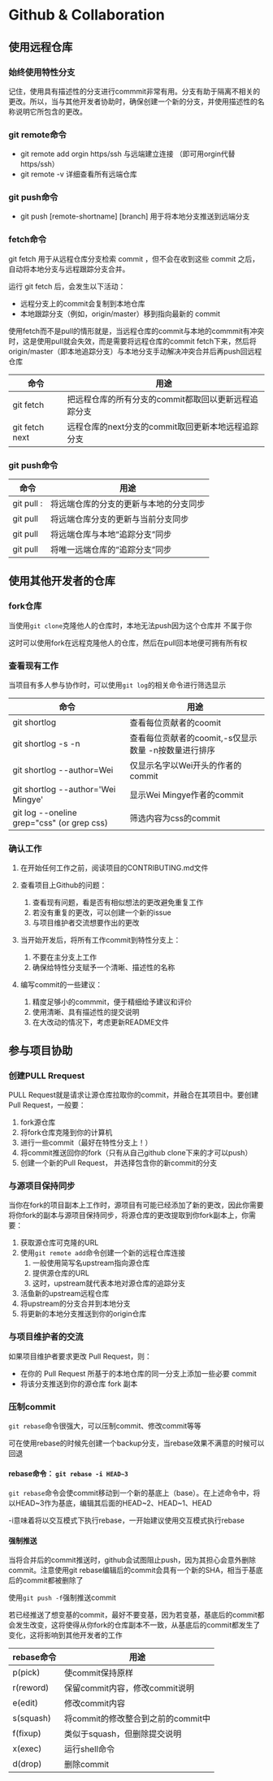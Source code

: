 # Github & Collaboration
## 使用远程仓库
### 始终使用特性分支
记住，使用具有描述性的分支进行commmit非常有用。分支有助于隔离不相关的更改。所以，当与其他开发者协助时，确保创建一个新的分支，并使用描述性的名称说明它所包含的更改。

### git remote命令
- git remote add orgin https/ssh 与远端建立连接 （即可用orgin代替https/ssh）
- git remote -v 详细查看所有远端仓库

### git push命令
- git push [remote-shortname] [branch] 用于将本地分支推送到远端分支

### fetch命令
git fetch 用于从远程仓库分支检索 commit ，但不会在收到这些 commit 之后，自动将本地分支与远程跟踪分支合并。   

运行 git fetch 后，会发生以下活动：
- 远程分支上的commit会复制到本地仓库
- 本地跟踪分支（例如，origin/master）移到指向最新的 commit  

使用fetch而不是pull的情形就是，当远程仓库的commit与本地的commmit有冲突时，这是使用pull就会失效，而是需要将远程仓库的commit fetch下来，然后将origin/master（即本地追踪分支）与本地分支手动解决冲突合并后再push回远程仓库  

命令 | 用途
--- | ---
git fetch | 把远程仓库的所有分支的commit都取回以更新远程追踪分支
git fetch next | 远程仓库的next分支的commit取回更新本地远程追踪分支


### git push命令
命令 | 用途
--- | ---
git pull <remote-shortname> <remote-branch>:<local-branch> | 将远端仓库的分支的更新与本地的分支同步
git pull <r-s> <r-b> | 将远端仓库分支的更新与当前分支同步
git pull <r-s> | 将远端仓库与本地“追踪分支”同步
git pull | 将唯一远端仓库的“追踪分支”同步


## 使用其他开发者的仓库
### fork仓库
当使用`git clone`克隆他人的仓库时，本地无法push因为这个仓库并 不属于你    

这时可以使用fork在远程克隆他人的仓库，然后在pull回本地便可拥有所有权  
### 查看现有工作
当项目有多人参与协作时，可以使用`git log`的相关命令进行筛选显示    

命令 | 用途
--- | ---
git shortlog | 查看每位贡献者的coomit
git shortlog -s -n| 查看每位贡献者的coomit,-s仅显示数量 -n按数量进行排序
git shortlog --author=Wei | 仅显示名字以Wei开头的作者的commit
git shortlog --author='Wei Mingye' | 显示Wei Mingye作者的commit
git log --oneline grep="css" (or grep css) | 筛选内容为css的commit

### 确认工作
1. 在开始任何工作之前，阅读项目的CONTRIBUTING.md文件   
2. 查看项目上Github的问题：
    1. 查看现有问题，看是否有相似想法的更改避免重复工作
    2. 若没有重复的更改，可以创建一个新的issue
    3. 与项目维护者交流想要作出的更改  

3. 当开始开发后，将所有工作commit到特性分支上：
    1. 不要在主分支上工作
    2. 确保给特性分支赋予一个清晰、描述性的名称

4. 编写commit的一些建议：
    1. 精度足够小的commmit，便于精细给予建议和评价
    2. 使用清晰、具有描述性的提交说明
    3. 在大改动的情况下，考虑更新README文件

## 参与项目协助
### 创建PULL Rrequest
PULL Request就是请求让源仓库拉取你的commit，并融合在其项目中。要创建Pull Request，一般要：   
1. fork源仓库
2. 将fork仓库克隆到你的计算机
3. 进行一些commit（最好在特性分支上！）
4. 将commit推送回你的fork（只有从自己github clone下来的才可以push）
5. 创建一个新的Pull Request， 并选择包含你的新commit的分支

### 与源项目保持同步
当你在fork的项目副本上工作时，源项目有可能已经添加了新的更改，因此你需要将你fork的副本与源项目保持同步，将源仓库的更改提取到你fork副本上，你需要：
1. 获取源仓库可克隆的URL
2. 使用`git remote add`命令创建一个新的远程仓库连接
    1. 一般使用简写名upstream指向源仓库
    2. 提供源仓库的URL
    3. 这时，upstream就代表本地对源仓库的追踪分支
3. 活鱼新的upstream远程仓库
4. 将upstream的分支合并到本地分支
5. 将更新的本地分支推送到你的origin仓库

### 与项目维护者的交流
如果项目维护者要求更改 Pull Request，则：

- 在你的 Pull Request 所基于的本地仓库的同一分支上添加一些必要 commit
- 将该分支推送到你的源仓库 fork 副本

### 压制commit
`git rebase`命令很强大，可以压制commit、修改commit等等  

可在使用rebase的时候先创建一个backup分支，当rebase效果不满意的时候可以回退  

#### rebase命令： `git rebase -i HEAD~3`   
`git rebase`命令会使commit移动到一个新的基底上（base）。在上述命令中，将以HEAD\~3作为基底，编辑其后面的HEAD\~2、HEAD\~1、HEAD

-i意味着将以交互模式下执行rebase，一开始建议使用交互模式执行rebase

#### 强制推送
当将合并后的commit推送时，github会试图阻止push，因为其担心会意外删除commit。注意使用git rebase编辑后的commit会具有一个新的SHA，相当于基底后的commit都被删除了  

使用`git push -f`强制推送commit  

若已经推送了想变基的commit，最好不要变基，因为若变基，基底后的commit都会发生改变，这将使得从你fork的仓库副本不一致，从基底后的commit都发生了变化，这将影响到其他开发者的工作

rebase命令 | 用途
--- | ---
p(pick) | 使commit保持原样
r(reword) | 保留commit内容，修改commit说明
e(edit) | 修改commit内容
s(squash) | 将commit的修改整合到之前的commit中
f(fixup) | 类似于squash，但删除提交说明
x(exec) | 运行shell命令
d(drop) | 删除commit